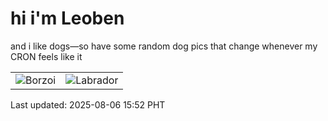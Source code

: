 # hi i'm Leoben

and i like dogs—so have some random dog pics that change whenever my CRON feels like it

|  |  |
|--------|----------|
| ![Borzoi](https://random-dog-vercel.vercel.app/api/random-borzoi?v=1754466752) | ![Labrador](https://random-dog-vercel.vercel.app/api/random-labrador?v=1754466752) |

Last updated: 2025-08-06 15:52 PHT
